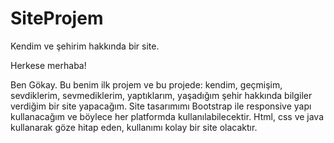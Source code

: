 # SiteProjem
Kendim ve şehirim hakkında bir site.

Herkese merhaba!

Ben Gökay. Bu benim ilk projem ve bu projede: kendim, geçmişim, sevdiklerim, sevmediklerim, yaptıklarım, yaşadığım şehir hakkında bilgiler verdiğim bir site yapacağım. Site tasarımımı Bootstrap ile responsive yapı kullanacağım ve böylece her platformda kullanılabilecektir. Html, css ve java kullanarak göze hitap eden, kullanımı kolay bir site olacaktır. 
